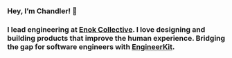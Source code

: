 ### Hey, I’m Chandler! 👋

### I lead engineering at [Enok Collective](https://enok.co). I love designing and building products that improve the human experience. Bridging the gap for software engineers with [EngineerKit](https://engineerkit.com).
